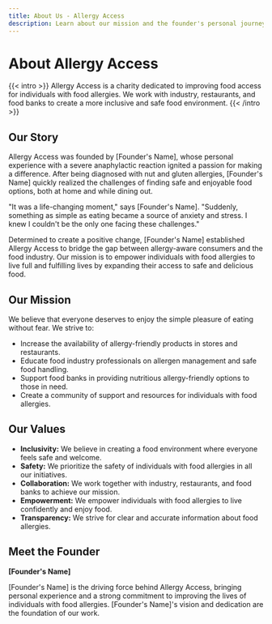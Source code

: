 ```yaml
---
title: About Us - Allergy Access
description: Learn about our mission and the founder's personal journey that inspired Allergy Access.
---
```


# About Allergy Access

{{< intro >}}
Allergy Access is a charity dedicated to improving food access for individuals with food allergies. We work with industry, restaurants, and food banks to create a more inclusive and safe food environment.
{{< /intro >}}

## Our Story

Allergy Access was founded by [Founder's Name], whose personal experience with a severe anaphylactic reaction ignited a passion for making a difference. After being diagnosed with nut and gluten allergies, [Founder's Name] quickly realized the challenges of finding safe and enjoyable food options, both at home and while dining out.

"It was a life-changing moment," says [Founder's Name]. "Suddenly, something as simple as eating became a source of anxiety and stress. I knew I couldn't be the only one facing these challenges."

Determined to create a positive change, [Founder's Name] established Allergy Access to bridge the gap between allergy-aware consumers and the food industry. Our mission is to empower individuals with food allergies to live full and fulfilling lives by expanding their access to safe and delicious food.

## Our Mission

We believe that everyone deserves to enjoy the simple pleasure of eating without fear. We strive to:

* Increase the availability of allergy-friendly products in stores and restaurants.
* Educate food industry professionals on allergen management and safe food handling.
* Support food banks in providing nutritious allergy-friendly options to those in need.
* Create a community of support and resources for individuals with food allergies.

## Our Values

* **Inclusivity:** We believe in creating a food environment where everyone feels safe and welcome.
* **Safety:** We prioritize the safety of individuals with food allergies in all our initiatives.
* **Collaboration:** We work together with industry, restaurants, and food banks to achieve our mission.
* **Empowerment:** We empower individuals with food allergies to live confidently and enjoy food.
* **Transparency:** We strive for clear and accurate information about food allergies.

## Meet the Founder

**[Founder's Name]**

[Founder's Name] is the driving force behind Allergy Access, bringing personal experience and a strong commitment to improving the lives of individuals with food allergies. [Founder's Name]'s vision and dedication are the foundation of our work.
